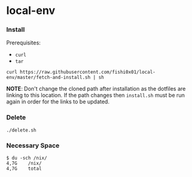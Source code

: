 # local-env
### Install

Prerequisites: 
* `curl`
* `tar` 

```
curl https://raw.githubusercontent.com/fishi0x01/local-env/master/fetch-and-install.sh | sh
```

**NOTE**: Don't change the cloned path after installation as the dotfiles are linking to this location. If the path changes then `install.sh` must be run again in order for the links to be updated.

### Delete
```
./delete.sh
```

### Necessary Space
```
$ du -sch /nix/
4,7G    /nix/
4,7G    total
```
